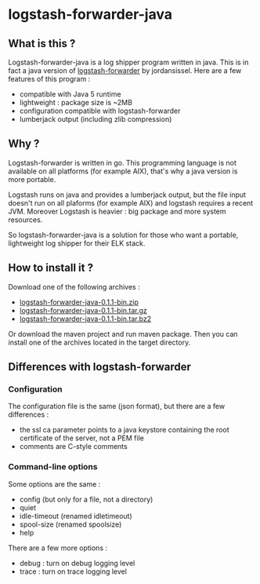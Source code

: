 # logstash-forwarder-java

## What is this ?

Logstash-forwarder-java is a log shipper program written in java. This is in fact a java version of [logstash-forwarder](https://github.com/elasticsearch/logstash-forwarder) by jordansissel.
Here are a few features of this program :
  - compatible with Java 5 runtime
  - lightweight : package size is ~2MB
  - configuration compatible with logstash-forwarder
  - lumberjack output (including zlib compression)

## Why ?

Logstash-forwarder is written in go. This programming language is not available on all platforms (for example AIX), that's why a java version is more portable.

Logstash runs on java and provides a lumberjack output, but the file input doesn't run on all plaforms (for example AIX) and logstash requires a recent JVM. Moreover Logstash is heavier : big package and more system resources.

So logstash-forwarder-java is a solution for those who want a portable, lightweight log shipper for their ELK stack.

## How to install it ?

Download one of the following archives :
  - [logstash-forwarder-java-0.1.1-bin.zip](https://github.com/didfet/logstash-forwarder-java/releases/download/0.1.1/logstash-forwarder-java-0.1.1-bin.zip)
  - [logstash-forwarder-java-0.1.1-bin.tar.gz](https://github.com/didfet/logstash-forwarder-java/releases/download/0.1.1/logstash-forwarder-java-0.1.1-bin.tar.gz)
  - [logstash-forwarder-java-0.1.1-bin.tar.bz2](https://github.com/didfet/logstash-forwarder-java/releases/download/0.1.1/logstash-forwarder-java-0.1.1-bin.tar.bz2)

Or download the maven project and run maven package. Then you can install one of the archives located in the target directory.

## Differences with logstash-forwarder

### Configuration

The configuration file is the same (json format), but there are a few differences :
  - the ssl ca parameter points to a java keystore containing the root certificate of the server, not a PEM file
  - comments are C-style comments

### Command-line options

Some options are the same :
  - config (but only for a file, not a directory)
  - quiet
  - idle-timeout (renamed idletimeout)
  - spool-size (renamed spoolsize)
  - help

There are a few more options :
  - debug : turn on debug logging level
  - trace : turn on trace logging level


